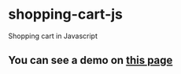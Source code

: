 # shopping-cart-js
Shopping cart in Javascript
## You can see a demo on <a href="http://rsginer.github.io/shopping-cart-js">this page</a>
